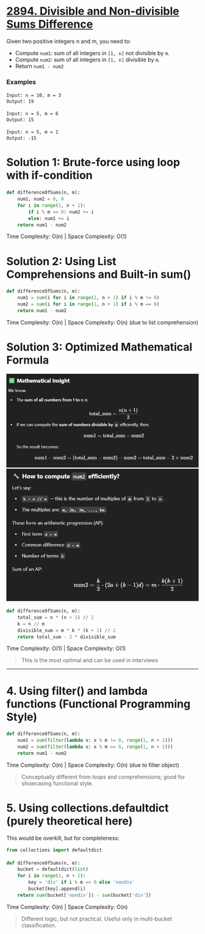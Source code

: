 # [2894. Divisible and Non-divisible Sums Difference](https://leetcode.com/problems/divisible-and-non-divisible-sums-difference/description/?envType=daily-question&envId=2025-05-27)

Given two positive integers n and m, you need to:
- Compute `num1`: sum of all integers in `[1, n]` not divisible by `m`.
- Compute `num2`: sum of all integers in `[1, n]` divisible by `m`.
- Return `num1 - num2`

### Examples
```
Input: n = 10, m = 3
Output: 19

Input: n = 5, m = 6
Output: 15

Input: n = 5, m = 1
Output: -15
```

# Solution 1: Brute-force using loop with if-condition
```python
def differenceOfSums(n, m):
    num1, num2 = 0, 0
    for i in range(1, n + 1):
        if i % m == 0: num2 += i
        else: num1 += i
    return num1 - num2
```
Time Complexity: O(n) | Space Complexity: O(1)

# Solution 2: Using List Comprehensions and Built-in sum()
```python
def differenceOfSums(n, m):
    num1 = sum(i for i in range(1, n + 1) if i % m != 0)
    num2 = sum(i for i in range(1, n + 1) if i % m == 0)
    return num1 - num2
```
Time Complexity: O(n) | Space Complexity: O(n) (due to list comprehension)

# Solution 3: Optimized Mathematical Formula
![Alt text](./img01.png)
![Alt text](./img02.png)

```python
def differenceOfSums(n, m):
    total_sum = n * (n + 1) // 2
    k = n // m
    divisible_sum = m * k * (k + 1) // 2
    return total_sum - 2 * divisible_sum
```
Time Complexity: O(1) | Space Complexity: O(1)
> This is the most optimal and can be used in interviews

---

# 4. Using filter() and lambda functions (Functional Programming Style)
```python
def differenceOfSums(n, m):
    num1 = sum(filter(lambda x: x % m != 0, range(1, n + 1)))
    num2 = sum(filter(lambda x: x % m == 0, range(1, n + 1)))
    return num1 - num2
```
Time Complexity: O(n) | Space Complexity: O(n) (due to filter object)

> Conceptually different from loops and comprehensions; good for showcasing functional style.

# 5. Using collections.defaultdict (purely theoretical here)
This would be overkill, but for completeness:
```python
from collections import defaultdict

def differenceOfSums(n, m):
    bucket = defaultdict(list)
    for i in range(1, n + 1):
        key = 'div' if i % m == 0 else 'nondiv'
        bucket[key].append(i)
    return sum(bucket['nondiv']) - sum(bucket['div'])
```
Time Complexity: O(n) | Space Complexity: O(n)
> Different logic, but not practical. Useful only in multi-bucket classification.
